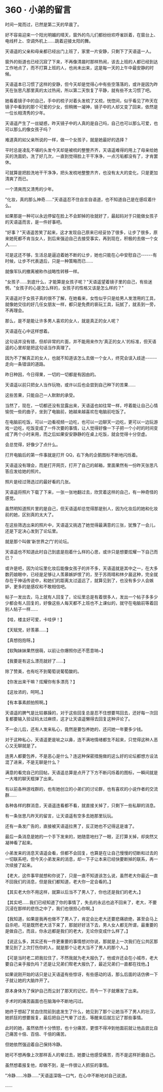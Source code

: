 <link rel="stylesheet" href="../styles/text.css" />
<h1>360 · 小弟的留言</h1>

时间一晃而过，已然是第二天的早晨了。

好不容易迎来一个阳光明媚的晴天，窗外的鸟儿们都纷纷欢呼雀跃着，在窗台上、电线杆上、空调外机上......跳着迎接太阳的舞。

天语遥的父亲和母亲都已经出门上班了，家里一片安静，只剩下了天语遥一人。

窗外的街道也已经沉寂了下来，不再像清晨时那样热闹，该去上班的人都已经到达工作地点了，而不打算上班的人，也尚未出来，这是每一天的上午中最安静的时候。

天语遥本已习惯了这样的安静，但今天却是觉得心中有些空落落的，或许是因为昨天在张思凡那里真的太过热闹，所以第二天恢复了平静，就有些不太习惯了吧。

她看着镜子中的自己，手中的梳子对着头发梳了又梳，恍惚间，似乎看见了昨天在镜子中看到的那个可爱的少女，但稍微一凝神，镜子中的人却又变了回来，依然是一位长相清秀的少年。

天语遥产生了一丝疑惑，昨天镜子中的人真的是自己吗，自己也可以那么可爱，也可以那么的像女孩子吗？

难道真的如父亲所说的一样，做一个女孩子，就是她最好的选择？

平时总是凌乱不堪的头发今天却是被梳的整整齐齐，天语遥难得的用上了母亲给她买的洗面奶，洗了好几次，一直到觉得脸上干干净净，一点污垢都没有了，才肯罢休。

可就算是把脸洗地干干净净，把头发梳地整整齐齐，也没有太大的变化，只是更加清爽了而已。

一个清爽而又清秀的少年。

"化妆，真的那么神奇......"天语遥忍不住自言自语道，也不知道自己是在感叹着什么。

如果那是一种可以永远停留在脸上不会卸掉的妆就好了，最起码对于只能做女孩子的天语遥而言，是一件好事吧。

"好事？"天语遥苦笑了起来，这才发现自己原来已经妥协了很多，让步了很多，原来她死都不肯当女人，到后来强迫自己去接受事实，再到现在，积极的去做一个女人......

可是这还不够，生活总是逼迫着她不断的让步，她也只能在心中安慰自己------有时候，让步不代表退后，只是一种策略而已......

就像军队的撤离被称作战略性转移一样。

"女孩子......到底什么，才能算是女孩子呢？"天语遥望着镜子里的自己，有些迷惘，"女孩子的心是怎么样的，女孩子的性格又该是怎么样的？"

天语遥对于女孩子真的很不了解，在她看来，女性似乎只是给男人发泄用的工具，就像她交往的好几任女朋友一样，都只是免费的亵玩工具，玩腻了，就丢到一旁，不再理会。

那么，是不是能让许多男人喜欢的女人，就是真正的女人呢？

天语遥在心中这样想着。

这句话并没有错，但却非常的片面，并不能用来作为'真正的女人'的标准，但天语遥的心里却是把这句话当作真理了。

因为不了解真正的女人，也就不知道该怎么去做一个女人，终究会误入歧途------走向一条错误的道路。

昨日种因，今日得果，一切的一切都是有因由的。

天语遥以前只把女人当作玩物，或许以后也会尝到自己种下的苦果......

这些苦果，只能自己一人默默的承受。

当然了，现在，一切都还没有显露出来，天语遥也如往常一样，哼着能让自己心情愉悦一些的曲子，坐到了电脑前，她越来越喜欢在电脑前吃饭了。

在电脑前吃饭，可以一边看视频一边吃，也可以一边聊天一边吃，更可以一边玩游戏一边吃，吃饭变成了一件次要的事情，让人觉得好像一下子把一个小时的时间变成了两个小时来用，而之后如果安安静静的在桌上吃饭，就会觉得十分空虚。

会总觉得，好像少了点什么。

打开电脑后的第一件事就是打开 QQ，右下角的企鹅图标不断地闪烁着。

天语遥没有理会，而是打开网页，打开了自己的邮箱，里面果然有一份昨天张思凡答应发给她的照片。

照片是经过筛选过的最好看的几张。

天语遥将照片下载了下来，一张一张地翻过去，欣赏着这样的自己，有一种奇怪的感觉。

虽然明知道照片里的是自己，但天语遥却总觉得那是别人，因为化妆后的她和化妆前的她，区别真的太大了。

在这些筛选出来的照片中，天语遥又挑选了她觉得最满意的三张，犹豫了一会儿，还是下定决心发到了论坛里。

就是那个叫做'新世界之门'的论坛。

天语遥也不知道此时自己到底是抱着什么样的心思，或许只是想要炫耀一下自己而已？

或许是吧，因为论坛里化妆后能像女孩子的并不多，天语遥就是其中之一，在大多数药娘眼中，已经是足够让人羡慕嫉妒恨了的，至于苏雨晴和林夕晨这种，完全就存在于神话传说中，和她们的距离太过遥远了，就算见到了，也没有多少人会嫉妒，更多的是感叹和不敢相信吧。

帖子一发出去，马上就有人回复了，论坛里总是有着很多人，发出一个帖子多多少少都会有人回复的，好像这些人每天都不上班也不上课似的，就守在电脑前等着回别人帖子一样......

【哇，楼主好可爱，卡哇伊！】

【天赋党，好羡慕......】

【真想抱抱呀。】

【软陶妹妹果然很萌，以前让你爆照你还不愿意呐\~】

【我要是有这么漂亮就好了......】

除了赞美，也有吃不到葡萄说葡萄酸的。

【你发出来干嘛？炫耀你有多漂亮？】

【这妆浓的，呵呵。】

【有本事素颜拍照啊。】

天语遥的脾气是比较暴躁的，对于这些回复总是忍不住想要骂回去，还好每一次回复都要输入验证码太过麻烦，这才让天语遥懒得去回复这种评论了。

不一会儿后，还有人发来私心，竟然是要包养她的，还问她一年要多少钱。

对于这种私心，天语遥更是呲之以鼻，连不满地情绪都生不起来，只觉得这种人恶心又无聊就是了。

连男人都要包养，不是恶心是什么？连这种保密措施做的这么好的论坛都想方设法混了进来，不是无聊是什么？

满意的看完自己的回帖，天语遥总算是点开了下方不断闪烁着的图标，一瞬间就是一大堆的聊天框弹了出来。

有以前各种游戏群的，也有她创立的小弟们的讨论群，也有喜欢的小说作者的交流群......

各种各样的群消息，天语遥连看都不看，就直接关掉了，只剩下一些私聊的消息。

有一条张思凡昨天的留言，让天语遥有空多去她那里玩玩。

还有一条发广告的，直接被天语遥拉黑了，反正她也不记得这是谁了。

最后一条消息是她的一个手下发来的，她随意地扫了一眼，正打算关掉，却突然又凝神看了起来。

小弟发来的消息天语遥会看，但都不会回复，也算是在让自己慢慢的切断和过去的一切联系吧，但今天小弟发来的消息，却一下子让本来已经快要断掉的联系，再一次续接了起来。

【老大，这件事早就想和你说了，只是一直不知道该怎么说，虽然老大你最近一直不回我们的消息，但是我们都知道，老大你一定会看的。】

【其实老大你不用这样，就算以后当不了男人了，你也还是我们的老大。】

【其实吧......我们已经知道了你的事情了，失去的永远也追不回来了，老大，不要沉浸在那样的悲伤之中了，我们也很担心你啊。】

【我知道，如果是我再也做不了男人了，肯定会比老大还要悲痛欲绝，甚至会马上自杀吧，可是既然老大活下来了，那就好好活下去，男人女人都无所谓，最重要的是做自己，而且，你永远都是我们的老大，无论你变成什么样了。】

【说这么多，其实还有一件更重要的事情想对你说，那就是上一次我们在公共区那里见到了上次打伤你的人，就是那个让老大当不了男人的那个人。】

【可是当时老二把我拉住了，不然我就为老大报仇了，他或许还会在小城市，老大要自己亲手报仇吗？还是让兄弟们帮老大报仇了，最近兄弟们一直都在找他。】

如果说刚开始的话只是让天语遥有些惊讶，有些感动的话，那么后面的话仿佛一下子就让她的大脑炸开了。

原本身体为了保护自己而尘封了那天的记忆，而今一下子就爆发了出来。

手术时的痛苦画面也在脑海中不断地闪过。

她终于想起了贫血住院前到底发生了什么，她见到了那个让她当不了男人的壮汉，她抓狂的想要报复，最后把自己气晕了过去，等醒来后就忘记了那些事情。

此时的她，虽然依然十分愤怒，也十分痛苦，更恨不得冲到他面前就让他品尝比自己痛苦十倍、百倍、千倍的痛苦。

但她依然强迫着自己保持冷静。

她可不想再像上次那样丢人的晕过去，她要让他感受痛苦，而不是这样折磨自己。

虽然想着报复他，却做不到，是一件很让人抓狂的事情。

"冷静......冷静......"天语遥深吸一口气，在心中不断地对自己说道。

......
